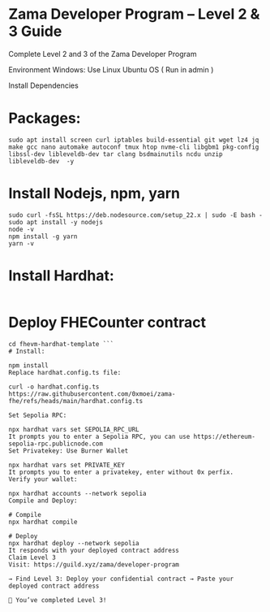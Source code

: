 # Zama Developer Program – Level 2 & 3 Guide
Complete Level 2 and 3 of the Zama Developer Program

Environment
Windows: Use Linux Ubuntu OS ( Run in admin )

Install Dependencies
# Packages:
```sudo apt update && sudo apt upgrade -y
sudo apt install screen curl iptables build-essential git wget lz4 jq make gcc nano automake autoconf tmux htop nvme-cli libgbm1 pkg-config libssl-dev libleveldb-dev tar clang bsdmainutils ncdu unzip libleveldb-dev  -y
```

# Install Nodejs, npm, yarn
```sudo apt update
sudo curl -fsSL https://deb.nodesource.com/setup_22.x | sudo -E bash -
sudo apt install -y nodejs
node -v
npm install -g yarn
yarn -v
```
# Install Hardhat:

``` npm install --save-dev hardhat 
```
# Deploy FHECounter contract
```git clone https://github.com/zama-ai/fhevm-hardhat-template
cd fhevm-hardhat-template ```
# Install:

npm install
Replace hardhat.config.ts file:

curl -o hardhat.config.ts https://raw.githubusercontent.com/0xmoei/zama-fhe/refs/heads/main/hardhat.config.ts

Set Sepolia RPC:

npx hardhat vars set SEPOLIA_RPC_URL
It prompts you to enter a Sepolia RPC, you can use https://ethereum-sepolia-rpc.publicnode.com
Set Privatekey: Use Burner Wallet

npx hardhat vars set PRIVATE_KEY
It prompts you to enter a privatekey, enter without 0x perfix.
Verify your wallet:

npx hardhat accounts --network sepolia
Compile and Deploy:

# Compile
npx hardhat compile

# Deploy
npx hardhat deploy --network sepolia
It responds with your deployed contract address
Claim Level 3
Visit: https://guild.xyz/zama/developer-program

→ Find Level 3: Deploy your confidential contract → Paste your deployed contract address

🎉 You’ve completed Level 3!
